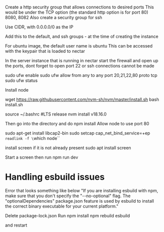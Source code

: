 Create a http security group that allows connections to desired ports
This would be under the TCP option (the standard http option is for port 80)
8080, 8082
Also create a security group for ssh

Use CIDR, with 0.0.0.0/0 as the IP

Add this to the default, and ssh groups - at the time of creating the instance

For ubuntu image, the default user name is ubuntu
This can be accessed with the keypair that is loaded to nectar

In the server instance that is running in nectar
start the firewall and open up the ports, dont forget to open port 22 or ssh connections cannot be made

sudo ufw enable
sudo ufw allow from any to any port 20,21,22,80 proto tcp
sudo ufw status

Install node 

wget https://raw.githubusercontent.com/nvm-sh/nvm/master/install.sh
bash install.sh

source ~/.bashrc
#LTS release
nvm install v18.16.0

Then go into the directory and do npm install
Allow node to use port 80

sudo apt-get install libcap2-bin
sudo setcap cap_net_bind_service=+ep `readlink -f \`which node\``

install screen if it is not already present
sudo apt install screen

Start a screen 
then run npm run dev

# Handling esbuild issues
Error that looks something like below
"If you are installing esbuild with npm, make sure that you don't specify the
 "--no-optional" flag. The "optionalDependencies" package.json feature is used
 by esbuild to install the correct binary executable for your current platform."

Delete package-lock.json
Run
npm install
npm rebuild esbuild

and restart
